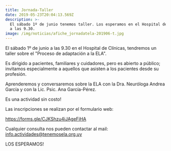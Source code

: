```yaml
---
title: Jornada-Taller
date: 2019-05-23T20:04:13.569Z
description: >-
  El sábado 1º de junio tenemos taller. Los esperamos en el Hospital de Clínicas
  a las 9.30.
image: /img/noticias/afiche_jornadatela-201906-t.jpg
---
```

El sábado 1º de junio a las 9.30 en el Hospital de Clínicas, tendremos un taller sobre el "Proceso de adaptación a la ELA". 

Es dirigido a pacientes, familiares y cuidadores, pero es abierto a público; invitamos especialmente a aquellos que asisten a los pacientes desde su profesión. 

Aprenderemos y conversaremos sobre la ELA con la Dra. Neuróloga Andrea García y con la Lic. Psic. Ana García-Pérez.

Es una actividad sin costo!

Las inscripciones se realizan por el formulario web:

https://forms.gle/CJKShzu4iJAgeFiHA

Cualquier consulta nos pueden contactar al mail: [info.actividades@tenemosela.org.uy](info.actividades@tenemosela.org.uy)

LOS ESPERAMOS!
